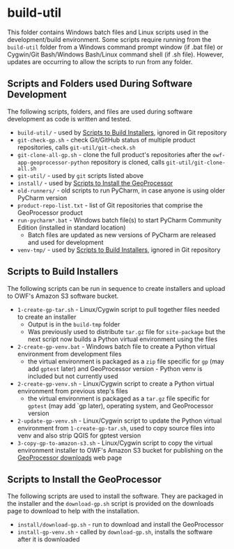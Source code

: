 # build-util #

This folder contains Windows batch files and Linux scripts used in the development/build environment.
Some scripts require running from the `build-util` folder from a
Windows command prompt window (if .bat file) or Cygwin/Git Bash/Windows Bash/Linux command shell (if .sh file).
However, updates are occurring to allow the scripts to run from any folder.

## Scripts and Folders used During Software Development ##

The following scripts, folders, and files are used during software development as code is written and tested.

* `build-util/` - used by [Scripts to Build Installers](#scripts-to-build-installers), ignored in Git repository
* `git-check-gp.sh` - check Git/GitHub status of multiple product repositories, calls `git-util/git-check.sh`
* `git-clone-all-gp.sh` - clone the full product's repositories after the `owf-app-geoprocessor-python`
repository is cloned, calls `git-util/git-clone-all.sh`
* `git-util/` - used by `git` scripts listed above
* `install/` - used by [Scripts to Install the GeoProcessor](#scripts-to-install-the-geoprocessor)
* `old-runners/` - old scripts to run PyCharm, in case anyone is using older PyCharm version
* `product-repo-list.txt` - list of Git repositories that comprise the GeoProcessor product
* `run-pycharm*.bat` - Windows batch file(s) to start PyCharm Community Edition (installed in standard location)
	+ Batch files are updated as new versions of PyCharm are released and used for development
* `venv-tmp/` - used by [Scripts to Build Installers](#scripts-to-build-installers), ignored in Git repository

## Scripts to Build Installers ##

The following scripts can be run in sequence to create installers and upload to OWF's Amazon S3 software bucket.

* `1-create-gp-tar.sh` - Linux/Cygwin script to pull together files needed to create an installer
	+ Output is in the `build-tmp` folder
	+ Was previously used to distribute `tar.gz` file for `site-package` but the next script
	now builds a Python virtual environment using the files
* `2-create-gp-venv.bat` - Windows batch file to create a Python virtual environment from development files
	+ the virtual environment is packaged as a `zip` file specific for `gp` (may add `gptest` later)
	and GeoProcessor version - Python venv is included but not currently used
* `2-create-gp-venv.sh` - Linux/Cygwin script to create a Python virtual environment from previous step's files
	+ the virtual environment is packaged as a `tar.gz` file specific for `gptest` (may add `gp later),
	operating system, and GeoProcessor version
* `2-update-gp-venv.sh` - Linux/Cygwin script to update the Python virtual environment from `1-create-gp-tar.sh`,
used to copy source files into venv and also strip QGIS for gptest version
* `3-copy-gp-to-amazon-s3.sh` - Linux/Cygwin script to copy the virtual environment installer to OWF's Amazon S3 bucket
for publishing on the [GeoProcessor downloads](http://software.openwaterfoundation.org/geoprocessor/) web page

## Scripts to Install the GeoProcessor ##

The following scripts are used to install the software.
They are packaged in the installer and the `download-gp.sh` script is provided
on the downloads page to download to help with the installation.

* `install/download-gp.sh` - run to download and install the GeoProcessor
* `install-gp-venv.sh` - called by `download-gp.sh`, installs the software after it is downloaded
